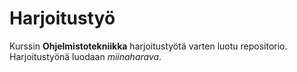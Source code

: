 # Harjoitustyö

Kurssin **Ohjelmistotekniikka** harjoitustyötä varten luotu repositorio. Harjoitustyönä luodaan *miinaharava*.
